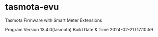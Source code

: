 # tasmota-evu
Tasmota Firmware with Smart Meter Extensions

Program Version	13.4.0(tasmota) 
Build Date & Time	2024-02-21T17:10:59
